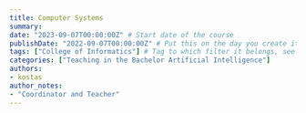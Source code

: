 ```yaml
---
title: Computer Systems
summary: 
date: "2023-09-07T00:00:00Z" # Start date of the course
publishDate: "2022-09-07T00:00:00Z" # Put this on the day you create it.
tags: ["College of Informatics"] # Tag to which filter it belongs, see home/teaching.md for the filters
categories: ["Teaching in the Bachelor Artificial Intelligence"]
authors:
- kostas
author_notes:
- "Coordinator and Teacher"
---
```


